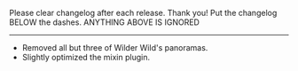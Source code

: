 Please clear changelog after each release.
Thank you!
Put the changelog BELOW the dashes. ANYTHING ABOVE IS IGNORED

-----------------
- Removed all but three of Wilder Wild's panoramas.
- Slightly optimized the mixin plugin.
